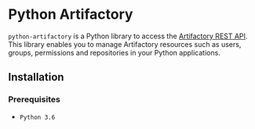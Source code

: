 # Python Artifactory

`python-artifactory` is a Python library to access the [Artifactory REST API](https://www.jfrog.com/confluence/display/RTF/Artifactory+REST+API). 
This library enables you to manage Artifactory resources such as users, groups, permissions and repositories in your Python applications.

## Installation

### Prerequisites
* ```Python 3.6```

